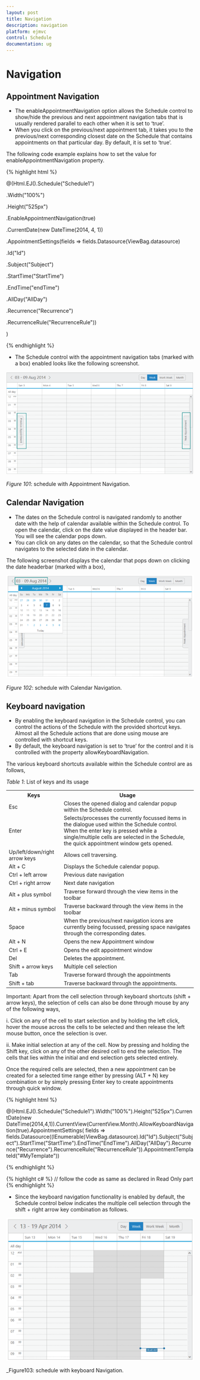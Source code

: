```yaml
---
layout: post
title: Navigation
description: navigation
platform: ejmvc
control: Schedule
documentation: ug
---
```


# Navigation

## Appointment Navigation

* The enableAppointmentNavigation option allows the Schedule control to show/hide the previous and next appointment navigation tabs that is usually rendered parallel to each other when it is set to ‘true’. 
* When you click on the previous/next appointment tab, it takes you to the previous/next corresponding closest date on the Schedule that contains appointments on that particular day. By default, it is set to ‘true’.

The following code example explains how to set the value for enableAppointmentNavigation property.



{% highlight html %}

@(Html.EJ().Schedule("Schedule1")

.Width("100%")

.Height("525px")

.EnableAppointmentNavigation(true)

.CurrentDate(new DateTime(2014, 4, 1))

.AppointmentSettings(fields => fields.Datasource(ViewBag.datasource)

.Id("Id")

.Subject("Subject")

.StartTime("StartTime")

.EndTime("endTime")

.AllDay("AllDay")

.Recurrence("Recurrence")

.RecurrenceRule("RecurrenceRule"))

)

{% endhighlight %}

* The Schedule control with the appointment navigation tabs (marked with a box) enabled looks like the following screenshot.

![](Navigation_images/Navigation_img1.png)



_Figure_ _101_:  schedule with Appointment Navigation.

## Calendar Navigation

* The dates on the Schedule control is navigated randomly to another date with the help of calendar available within the Schedule control. To open the calendar, click on the date value displayed in the header bar. You will see the calendar pops down.
* You can click on any dates on the calendar, so that the Schedule control navigates to the selected date in the calendar.

The following screenshot displays the calendar that pops down on clicking the date headerbar (marked with a box),



![](Navigation_images/Navigation_img2.png)



 _Figure_ _102_:  schedule with Calendar Navigation.



## Keyboard navigation

* By enabling the keyboard navigation in the Schedule control, you can control the actions of the Schedule with the provided shortcut keys. Almost all the Schedule actions that are done using mouse are controlled with shortcut keys. 
* By default, the keyboard navigation is set to ‘true’ for the control and it is controlled with the property allowKeyboardNavigation.

The various keyboard shortcuts available within the Schedule control are as follows, 



_Table_ _1_: List of keys and its usage

<table>
<tr>
<th>
Keys</th><th>
Usage</th></tr>
<tr>
<td>
Esc</td><td>
Closes the opened dialog and calendar popup within the Schedule control.</td></tr>
<tr>
<td>
Enter</td><td>
Selects/processes the currently focussed items in the dialogue used within the Schedule control. When the enter key is pressed while a single/multiple cells are selected in the Schedule, the quick appointment window gets opened.</td></tr>
<tr>
<td>
Up/left/down/right arrow keys</td><td>
Allows cell traversing.</td></tr>
<tr>
<td>
Alt + C</td><td>
Displays the Schedule calendar popup.</td></tr>
<tr>
<td>
Ctrl + left arrow</td><td>
Previous date navigation</td></tr>
<tr>
<td>
Ctrl + right arrow</td><td>
Next date navigation</td></tr>
<tr>
<td>
Alt + plus symbol</td><td>
Traverse forward through the view items in the toolbar</td></tr>
<tr>
<td>
Alt + minus symbol</td><td>
Traverse backward through the view items in the toolbar</td></tr>
<tr>
<td>
Space</td><td>
When the previous/next navigation icons are currently being focussed, pressing space navigates through the corresponding dates.</td></tr>
<tr>
<td>
Alt + N</td><td>
Opens the new Appointment window</td></tr>
<tr>
<td>
Ctrl + E</td><td>
Opens the edit appointment window</td></tr>
<tr>
<td>
Del</td><td>
Deletes the appointment.</td></tr>
<tr>
<td>
Shift + arrow keys</td><td>
Multiple cell selection</td></tr>
<tr>
<td>
Tab</td><td>
Traverse forward through the appointments</td></tr>
<tr>
<td>
Shift + tab</td><td>
Traverse backward through the appointments.</td></tr>
</table>






Important: Apart from the cell selection through keyboard shortcuts (shift + arrow keys), the selection of cells can also be done through mouse by any of the following ways,

i. Click on any of the cell to start selection and by holding the left click, hover the mouse across the cells to be selected and then release the left mouse button, once the selection is over.

ii. Make initial selection at any of the cell. Now by pressing and holding the Shift key, click on any of the other desired cell to end the selection. The cells that lies within the initial and end selection gets selected entirely.

Once the required cells are selected, then a new appointment can be created for a selected time range either by pressing (ALT + N) key combination or by simply pressing Enter key to create appointments through quick window.






{% highlight html %}
<style>
.e-monthappointment {height: auto !important;}</style>
@(Html.EJ().Schedule("Schedule1").Width("100%").Height("525px").CurrentDate(new DateTime(2014,4,1)).CurrentView(CurrentView.Month).AllowKeyboardNavigation(true).AppointmentSettings(
fields => fields.Datasource((IEnumerable)ViewBag.datasource).Id("Id").Subject("Subject").StartTime("StartTime").EndTime("EndTime").AllDay("AllDay").Recurrence("Recurrence").RecurrenceRule("RecurrenceRule")).AppointmentTemplateId("#MyTemplate"))
<script id="MyTemplate" type="text/x-jsrender"><div style="height: 100%">
<div style="float: left; width: 50px;">{
{:~format(StartTime)}}</div><div><div>{
{:Subject}}<div></div></div></script>
<script>function _getImages(date) {
switch (new Date(date).getDay()) {
case 0:return "<img src='../images/schedule/cake.png'/>"break;
case 1:return "<img src='../images/schedule/basketball.png'/>"break;
case 2:return "<img src='../images/schedule/rugby.png'/>"break;
case 3:return "<img src='../images/schedule/guitar.png'/>"break;
case 4:return "<img src='../images/schedule/music.png'/>"break;
case 5:return "<img src='../images/schedule/doctor.png'/>"break;
case 6:return "<img src='../images/schedule/beach.png'/>"break;
}}$.views.helpers({ format: _getImages });
</script>
{% endhighlight %}

{% highlight c# %}
// follow the code as same as declared in Read Only part
{% endhighlight %}


* Since the keyboard navigation functionality is enabled by default, the Schedule control below indicates the multiple cell selection through the shift + right arrow key combination as follows.



![](Navigation_images/Navigation_img3.png)



   _Figure103:  schedule with keyboard Navigation.


